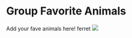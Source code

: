 # Group Favorite Animals
Add your fave animals here!
ferret
![](https://upload.wikimedia.org/wikipedia/commons/thumb/3/32/Ferret_2008.png/440px-Ferret_2008.png)